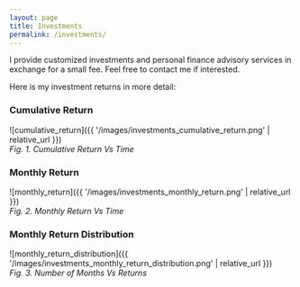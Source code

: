 ```yaml
---
layout: page
title: Investments
permalink: /investments/
---
```


I provide customized investments and personal finance advisory services in exchange for a small fee. Feel free to contact me if interested.

Here is my investment returns in more detail:

### Cumulative Return

![cumulative_return]({{ '/images/investments_cumulative_return.png' | relative_url }})
<br />
*Fig. 1. Cumulative Return Vs Time*
<br />

### Monthly Return

![monthly_return]({{ '/images/investments_monthly_return.png' | relative_url }})
<br />
*Fig. 2. Monthly Return Vs Time*
<br />

### Monthly Return Distribution

![monthly_return_distribution]({{ '/images/investments_monthly_return_distribution.png' | relative_url }})
<br />
*Fig. 3. Number of Months Vs Returns*
<br />
